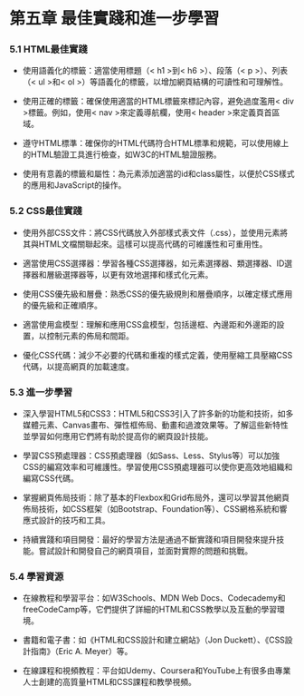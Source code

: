 第五章 最佳實踐和進一步學習
=
### 5.1 HTML最佳實踐
* 使用語義化的標籤：適當使用標題（< h1 >到< h6 >）、段落（< p >）、列表（< ul >和< ol >）等語義化的標籤，以增加網頁結構的可讀性和可理解性。  

* 使用正確的標籤：確保使用適當的HTML標籤來標記內容，避免過度濫用< div >標籤。例如，使用< nav >來定義導航欄，使用< header >來定義頁首區域。  
  
* 遵守HTML標準：確保你的HTML代碼符合HTML標準和規範，可以使用線上的HTML驗證工具進行檢查，如W3C的HTML驗證服務。  

* 使用有意義的標籤和屬性：為元素添加適當的id和class屬性，以便於CSS樣式的應用和JavaScript的操作。
### 5.2 CSS最佳實踐
* 使用外部CSS文件：將CSS代碼放入外部樣式表文件（.css），並使用<link>元素將其與HTML文檔關聯起來。這樣可以提高代碼的可維護性和可重用性。

* 適當使用CSS選擇器：學習各種CSS選擇器，如元素選擇器、類選擇器、ID選擇器和層級選擇器等，以更有效地選擇和樣式化元素。

* 使用CSS優先級和層疊：熟悉CSS的優先級規則和層疊順序，以確定樣式應用的優先級和正確順序。

* 適當使用盒模型：理解和應用CSS盒模型，包括邊框、內邊距和外邊距的設置，以控制元素的佈局和間距。

* 優化CSS代碼：減少不必要的代碼和重複的樣式定義，使用壓縮工具壓縮CSS代碼，以提高網頁的加載速度。
### 5.3 進一步學習
* 深入學習HTML5和CSS3：HTML5和CSS3引入了許多新的功能和技術，如多媒體元素、Canvas畫布、彈性框佈局、動畫和過渡效果等。了解這些新特性並學習如何應用它們將有助於提高你的網頁設計技能。

* 學習CSS預處理器：CSS預處理器（如Sass、Less、Stylus等）可以加強CSS的編寫效率和可維護性。學習使用CSS預處理器可以使你更高效地組織和編寫CSS代碼。

* 掌握網頁佈局技術：除了基本的Flexbox和Grid布局外，還可以學習其他網頁佈局技術，如CSS框架（如Bootstrap、Foundation等）、CSS網格系統和響應式設計的技巧和工具。

* 持續實踐和項目開發：最好的學習方法是通過不斷實踐和項目開發來提升技能。嘗試設計和開發自己的網頁項目，並面對實際的問題和挑戰。
### 5.4 學習資源
* 在線教程和學習平台：如W3Schools、MDN Web Docs、Codecademy和freeCodeCamp等，它們提供了詳細的HTML和CSS教學以及互動的學習環境。

* 書籍和電子書：如《HTML和CSS設計和建立網站》（Jon Duckett）、《CSS設計指南》（Eric A. Meyer）等。

* 在線課程和視頻教程：平台如Udemy、Coursera和YouTube上有很多由專業人士創建的高質量HTML和CSS課程和教學視頻。